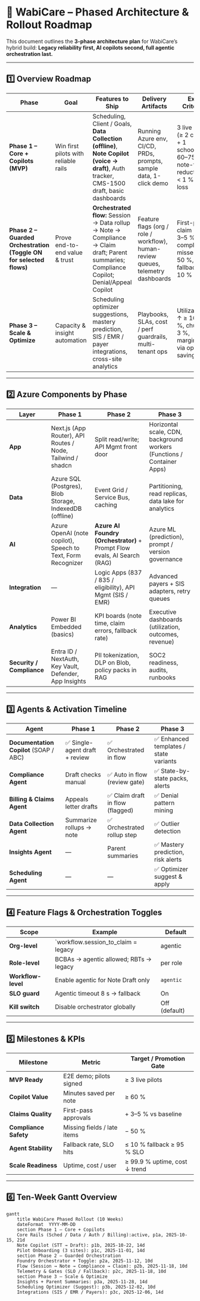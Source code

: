 # 🧭 WabiCare – Phased Architecture & Rollout Roadmap

This document outlines the **3-phase architecture plan** for WabiCare’s hybrid build:
**Legacy reliability first, AI copilots second, full agentic orchestration last.**

---

## 1️⃣ Overview Roadmap

| Phase | Goal | Features to Ship | Delivery Artifacts | Exit Criteria |
|---|---|---|---|---|
| **Phase 1 – Core + Copilots (MVP)** | Win first pilots with reliable rails | Scheduling, Client / Goals, **Data Collection (offline)**, **Note Copilot (voice → draft)**, Auth tracker, CMS-1500 draft, basic dashboards | Running Azure env, CI/CD, PRDs, prompts, sample data, 1-click demo | 3 live pilots (≥ 2 clinics + 1 school), 60–75 % note-time reduction, < 1 % data loss |
| **Phase 2 – Guarded Orchestration (Toggle ON for selected flows)** | Prove end-to-end value & trust | **Orchestrated flow:** Session → Data rollup → Note → Compliance → Claim draft; Parent summaries; Compliance Copilot; Denial/Appeal Copilot | Feature flags (org / role / workflow), human-review queues, telemetry dashboards | First-pass claim ↑ ≥ 3–5 %, compliance misses ↓ ≥ 50 %, fallback ≤ 10 % |
| **Phase 3 – Scale & Optimize** | Capacity & insight automation | Scheduling optimizer suggestions, mastery prediction, SIS / EMR / payer integrations, cross-site analytics | Playbooks, SLAs, cost / perf guardrails, multi-tenant ops | Utilization ↑ ≥ 10–15 %, churn < 3 %, margin ↑ via ops savings |

---

## 2️⃣ Azure Components by Phase

| Layer | Phase 1 | Phase 2 | Phase 3 |
|---|---|---|---|
| **App** | Next.js (App Router), API Routes / Node, Tailwind / shadcn | Split read/write; API Mgmt front door | Horizontal scale, CDN, background workers (Functions / Container Apps) |
| **Data** | Azure SQL (Postgres), Blob Storage, IndexedDB (offline) | Event Grid / Service Bus, caching | Partitioning, read replicas, data lake for analytics |
| **AI** | Azure OpenAI (note copilot), Speech to Text, Form Recognizer | **Azure AI Foundry (Orchestrator)** + Prompt Flow evals, AI Search (RAG) | Azure ML (prediction), prompt / version governance |
| **Integration** | — | Logic Apps (837 / 835 / eligibility), API Mgmt (SIS / EMR) | Advanced payers + SIS adapters, retry queues |
| **Analytics** | Power BI Embedded (basics) | KPI boards (note time, claim errors, fallback rate) | Executive dashboards (utilization, outcomes, revenue) |
| **Security / Compliance** | Entra ID / NextAuth, Key Vault, Defender, App Insights | PII tokenization, DLP on Blob, policy packs in RAG | SOC2 readiness, audits, runbooks |

---

## 3️⃣ Agents & Activation Timeline

| Agent | Phase 1 | Phase 2 | Phase 3 |
|---|---|---|---|
| **Documentation Copilot** (SOAP / ABC) | ✅ Single-agent draft + review | ✅ Orchestrated in flow | ✅ Enhanced templates / state variants |
| **Compliance Agent** | Draft checks manual | ✅ Auto in flow (review gate) | ✅ State-by-state packs, alerts |
| **Billing & Claims Agent** | Appeals letter drafts | ✅ Claim draft in flow (flagged) | ✅ Denial pattern mining |
| **Data Collection Agent** | Summarize rollups → note | ✅ Orchestrated rollup step | ✅ Outlier detection |
| **Insights Agent** | — | Parent summaries | ✅ Mastery prediction, risk alerts |
| **Scheduling Agent** | — | — | ✅ Optimizer suggest & apply |

---

## 4️⃣ Feature Flags & Orchestration Toggles

| Scope | Example | Default |
|---|---|---|
| **Org-level** | `workflow.session_to_claim = legacy | agentic | mixed` | `legacy` |
| **Role-level** | BCBAs → agentic allowed; RBTs → legacy | per role |
| **Workflow-level** | Enable agentic for Note Draft only | `agentic` |
| **SLO guard** | Agentic timeout 8 s → fallback | On |
| **Kill switch** | Disable orchestrator globally | Off (default) |

---

## 5️⃣ Milestones & KPIs

| Milestone | Metric | Target / Promotion Gate |
|---|---|---|
| **MVP Ready** | E2E demo; pilots signed | ≥ 3 live pilots |
| **Copilot Value** | Minutes saved per note | ≥ 60 % |
| **Claims Quality** | First-pass approvals | + 3–5 % vs baseline |
| **Compliance Safety** | Missing fields / late items | − 50 % |
| **Agent Stability** | Fallback rate, SLO hits | ≤ 10 % fallback  ≥ 95 % SLO |
| **Scale Readiness** | Uptime, cost / user | ≥ 99.9 % uptime, cost ↓ trend |

---

## 6️⃣ Ten-Week Gantt Overview

```mermaid
gantt
    title WabiCare Phased Rollout (10 Weeks)
    dateFormat  YYYY-MM-DD
    section Phase 1 – Core + Copilots
    Core Rails (Sched / Data / Auth / Billing):active, p1a, 2025-10-15, 21d
    Note Copilot (STT → Draft): p1b, 2025-10-22, 14d
    Pilot Onboarding (3 sites): p1c, 2025-11-01, 14d
    section Phase 2 – Guarded Orchestration
    Foundry Orchestrator + Toggle: p2a, 2025-11-12, 10d
    Flow (Session → Note → Compliance → Claim): p2b, 2025-11-18, 10d
    Telemetry & Gates (SLO / Fallback): p2c, 2025-11-18, 10d
    section Phase 3 – Scale & Optimize
    Insights + Parent Summaries: p3a, 2025-11-28, 14d
    Scheduling Optimizer (Suggest): p3b, 2025-12-02, 10d
    Integrations (SIS / EMR / Payers): p3c, 2025-12-06, 14d

